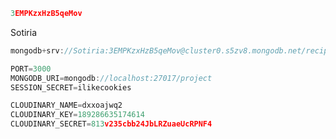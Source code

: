```javascript
3EMPKzxHzB5qeMov
```

Sotiria



```javascript
mongodb+srv://Sotiria:3EMPKzxHzB5qeMov@cluster0.s5zv8.mongodb.net/recipes?retryWrites=true&w=majority
```







```javascript
PORT=3000
MONGODB_URI=mongodb://localhost:27017/project
SESSION_SECRET=ilikecookies
```

```javascript
CLOUDINARY_NAME=dxxoajwq2
CLOUDINARY_KEY=189286635174614
CLOUDINARY_SECRET=813v235cbb24JbLRZuaeUcRPNF4
```

